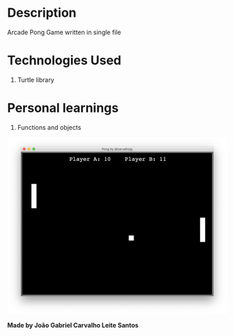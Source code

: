 # Description
Arcade Pong Game written in single file

# Technologies Used
1. Turtle library

# Personal learnings
1. Functions and objects

![Pong Screenshot](Pong_screenshot.png)

**Made by João Gabriel Carvalho Leite Santos**